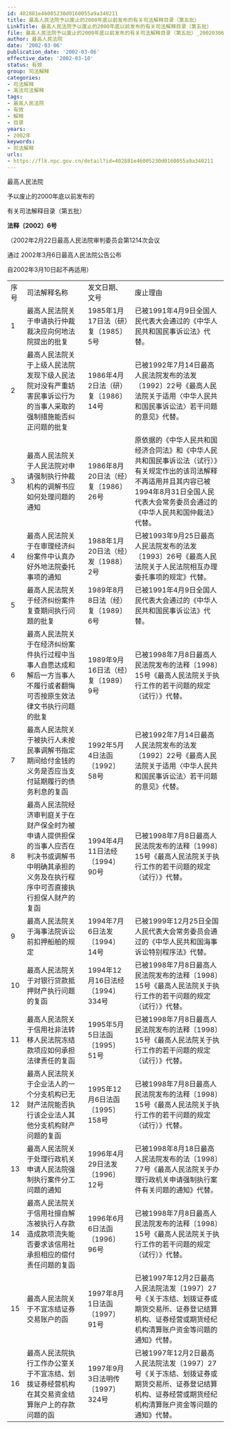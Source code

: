 ```yaml
---
id: 402881e46005230d0160055a9a340211
title: 最高人民法院予以废止的2000年底以前发布的有关司法解释目录（第五批）
LinkTitle: 最高人民法院予以废止的2000年底以前发布的有关司法解释目录（第五批）
file: 最高人民法院予以废止的2000年底以前发布的有关司法解释目录（第五批）_20020306_402881e46005230d0160055a9a340211.docx
author: 最高人民法院
date: '2002-03-06'
publication_date: '2002-03-06'
effective_date: '2002-03-10'
status: 有效
group: 司法解释
categories:
- 司法解释
- 高法司法解释
tags:
- 最高人民法院
- 有效
- 解释
- 目录
years:
- 2002年
keywords:
- 司法解释
urls:
- https://flk.npc.gov.cn/detail?id=402881e46005230d0160055a9a340211
---
```


最高人民法院

予以废止的2000年底以前发布的

有关司法解释目录（第五批）

**法释〔2002〕6号**

（2002年2月22日最高人民法院审判委员会第1214次会议

通过 2002年3月6日最高人民法院公告公布

自2002年3月10日起不再适用）

|  |  |  |  |
| --- | --- | --- | --- |
| 序号 | 司法解释名称 | 发文日期、文号 | 废止理由 |
| 1 | 最高人民法院关于申请执行仲裁裁决应向何地法院提出的批复 | 1985年1月17日法（研）复〔1985〕5号 | 已被1991年4月9日全国人民代表大会通过的《中华人民共和国民事诉讼法》代替。 |
| 2 | 最高人民法院关于上级人民法院发现下级人民法院对没有严重妨害民事诉讼行为的当事人采取的强制措施能否纠正问题的批复 | 1986年4月2日法（研）复〔1986〕14号 | 已被1992年7月14日最高人民法院发布的法发〔1992〕22号《最高人民法院关于适用〈中华人民共和国民事诉讼法〉若干问题的意见》代替。 |
| 3 | 最高人民法院关于人民法院对申请强制执行仲裁机构的调解书应如何处理问题的通知 | 1986年8月20日法（经）复〔1986〕26号 | 原依据的《中华人民共和国经济合同法》和《中华人民共和国民事诉讼法（试行）》有关规定作出的该司法解释不再适用并且其内容已被1994年8月31日全国人民代表大会常务委员会通过的《中华人民共和国仲裁法》代替。 |
| 4 | 最高人民法院关于在审理经济纠纷案件中认真办好外地法院委托事项的通知 | 1988年1月20日法（经）发〔1988〕2号 | 已被1993年9月25日最高人民法院发布的法发〔1993〕26号《最高人民法院关于人民法院相互办理委托事项的规定》代替。 |
| 5 | 最高人民法院关于经济纠纷案件复查期间执行问题的批复 | 1989年8月8日法（经）复〔1989〕6号 | 已被1991年4月9日全国人民代表大会通过的《中华人民共和国民事诉讼法》代替。 |
| 6 | 最高人民法院关于在经济纠纷案件执行过程中当事人自愿达成和解后一方当事人不履行或者翻悔可否按原生效法律文书执行问题的批复 | 1989年9月16日法（经）复〔1989〕9号 | 已被1998年7月8日最高人民法院发布的法释〔1998〕15号《最高人民法院关于执行工作的若干问题的规定（试行）》代替。 |
| 7 | 最高人民法院关于被执行人未按民事调解书指定期间给付金钱的义务是否应当支付延期履行的债务利息的复函 | 1992年5月4日法函〔1992〕58号 | 已被1992年7月14日最高人民法院发布的法发〔1992〕22号《最高人民法院关于适用〈中华人民共和国民事诉讼法〉若干问题的意见》代替。 |
| 8 | 最高人民法院经济审判庭关于在财产保全时为被申请人提供担保的当事人应否在判决书或调解书中明确其承担的义务及在执行程序中可否直接执行担保人财产的复函 | 1994年4月11日法经〔1994〕90号 | 已被1998年7月8日最高人民法院发布的法释〔1998〕15号《最高人民法院关于执行工作的若干问题的规定（试行）》代替。 |
| 9 | 最高人民法院关于海事法院诉讼前扣押船舶的规定 | 1994年7月6日法发〔1994〕14号 | 已被1999年12月25日全国人民代表大会常务委员会通过的《中华人民共和国海事诉讼特别程序法》代替。 |
| 10 | 最高人民法院关于对银行贷款抵押财产执行问题的复函 | 1994年12月16日法经〔1994〕334号 | 已被1998年7月8日最高人民法院发布的法释〔1998〕15号《最高人民法院关于执行工作的若干问题的规定（试行）》代替。 |
| 11 | 最高人民法院关于信用社非法转移人民法院冻结款项应如何承担法律责任的复函 | 1995年5月5日法函〔1995〕51号 | 已被1998年7月8日最高人民法院发布的法释〔1998〕15号《最高人民法院关于执行工作的若干问题的规定（试行）》代替。 |
| 12 | 最高人民法院关于企业法人的一个分支机构已无财产法院能否执行该企业法人其他分支机构财产问题的复函 | 1995年12月6日法函〔1995〕158号 | 已被1998年7月8日最高人民法院发布的法释〔1998〕15号《最高人民法院关于执行工作的若干问题的规定（试行）》代替。 |
| 13 | 最高人民法院关于处理行政机关申请人民法院强制执行案件分工问题的通知 | 1996年4月29日法发〔1996〕12号 | 已被1998年8月18日最高人民法院发布的法〔1998〕77号《最高人民法院关于办理行政机关申请强制执行案件有关问题的通知》代替。 |
| 14 | 最高人民法院关于信用社擅自解冻被执行人存款造成款项流失能否要求该信用社承担相应的偿付责任问题的复函 | 1996年6月6日法函〔1996〕96号 | 已被1998年7月8日最高人民法院发布的法释〔1998〕15号《最高人民法院关于执行工作的若干问题的规定（试行）》代替。 |
| 15 | 最高人民法院关于不宜冻结证券交易账户的函 | 1997年8月1日法函〔1997〕91号 | 已被1997年12月2日最高人民法院法发〔1997〕27号《关于冻结、划拨证券或期货交易所、证券登记结算机构、证券经营或期货经纪机构清算账户资金等问题的通知》代替。 |
| 16 | 最高人民法院执行工作办公室关于不宜冻结、划拨证券经营机构在其交易资金结算账户上的存款问题的函 | 1997年9月3日法明传〔1997〕324号 | 已被1997年12月2日最高人民法院法发〔1997〕27号《关于冻结、划拨证券或期货交易所、证券登记结算机构、证券经营或期货经纪机构清算账户资金等问题的通知》代替。 |
